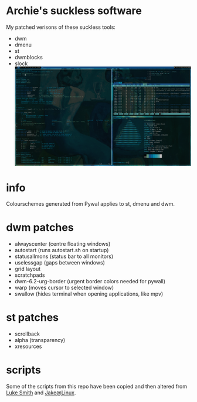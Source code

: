 # Archie's suckless software
My patched verisons of these suckless tools:
- dwm
- dmenu 
- st
- dwmblocks
- slock 
![Screenshot](screenshot.png "Screenshot")
# info
Colourschemes generated from Pywal applies to st, dmenu and dwm.
# dwm patches
- alwayscenter (centre floating windows)
- autostart (runs autostart.sh on startup)
- statusallmons (status bar to all monitors)
- uselessgap (gaps between windows)
- grid layout
- scratchpads
- dwm-6.2-urg-border (urgent border colors needed for pywall)
- warp (moves cursor to selected window)
- swallow (hides terminal when opening applications, like mpv)
# st patches
 - scrollback
 - alpha (transparency)
 - xresources
# scripts
Some of the scripts from this repo have been copied and then altered from [Luke Smith](https://github.com/lukesmithxyz) and [Jake@Linux](https://github.com/jdpedersen1).
